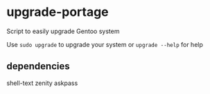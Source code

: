 # upgrade-portage
Script to easily upgrade Gentoo system

Use `sudo upgrade` to upgrade your system or `upgrade --help` for help

## dependencies
shell-text
zenity
askpass